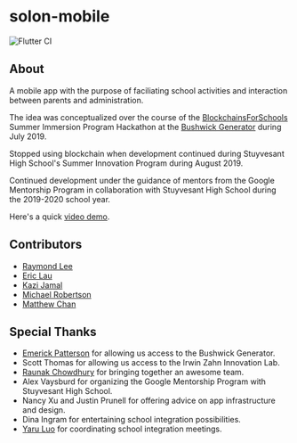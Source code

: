 # solon-mobile

![Flutter CI](https://github.com/SolonEDU/solon-mobile/workflows/Flutter%20CI/badge.svg)

## About

A mobile app with the purpose of faciliating school activities and interaction between parents and administration. 

The idea was conceptualized over the course of the [BlockchainsForSchools](https://blockchainsforschools.org/) Summer Immersion Program Hackathon at the [Bushwick Generator](https://www.thebushwickgenerator.com/) during July 2019.

Stopped using blockchain when development continued during Stuyvesant High School's Summer Innovation Program during August 2019.

Continued development under the guidance of mentors from the Google Mentorship Program in collaboration with Stuyvesant High School during the 2019-2020 school year.

Here's a quick [video demo](https://www.youtube.com/watch?v=BqlMdw6bGE0).

## Contributors

- [Raymond Lee](https://github.com/raymondlee00)
- [Eric Lau](https://github.com/erxclau)
- [Kazi Jamal](https://github.com/kazijamal)
- [Michael Robertson](https://github.com/MichaelRobertson479)
- [Matthew Chan](https://github.com/MattChann)

## Special Thanks

- [Emerick Patterson](https://www.emerickpatterson.com/) for allowing us access to the Bushwick Generator.
- Scott Thomas for allowing us access to the Irwin Zahn Innovation Lab.
- [Raunak Chowdhury](https://github.com/raunakchowdhury) for bringing together an awesome team.
- Alex Vaysburd for organizing the Google Mentorship Program with Stuyvesant High School. 
- Nancy Xu and Justin Prunell for offering advice on app infrastructure and design.
- Dina Ingram for entertaining school integration possibilities.
- [Yaru Luo](https://github.com/yaruluo) for coordinating school integration meetings.
